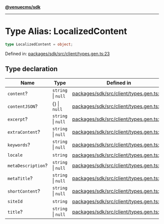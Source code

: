 [**@venuecms/sdk**](../Index.md)

***

# Type Alias: LocalizedContent

```ts
type LocalizedContent = object;
```

Defined in: [packages/sdk/src/client/types.gen.ts:23](https://github.com/venuecms/sdk/blob/9b35c3f75ba3cd0722f50bc82d98f2f4dd56e037/packages/sdk/src/client/types.gen.ts#L23)

## Type declaration

| Name | Type | Defined in |
| ------ | ------ | ------ |
| <a id="content"></a> `content`? | `string` \| `null` | [packages/sdk/src/client/types.gen.ts:27](https://github.com/venuecms/sdk/blob/9b35c3f75ba3cd0722f50bc82d98f2f4dd56e037/packages/sdk/src/client/types.gen.ts#L27) |
| <a id="contentjson"></a> `contentJSON`? | \{\} \| `null` | [packages/sdk/src/client/types.gen.ts:34](https://github.com/venuecms/sdk/blob/9b35c3f75ba3cd0722f50bc82d98f2f4dd56e037/packages/sdk/src/client/types.gen.ts#L34) |
| <a id="excerpt"></a> `excerpt`? | `string` \| `null` | [packages/sdk/src/client/types.gen.ts:30](https://github.com/venuecms/sdk/blob/9b35c3f75ba3cd0722f50bc82d98f2f4dd56e037/packages/sdk/src/client/types.gen.ts#L30) |
| <a id="extracontent"></a> `extraContent`? | `string` \| `null` | [packages/sdk/src/client/types.gen.ts:29](https://github.com/venuecms/sdk/blob/9b35c3f75ba3cd0722f50bc82d98f2f4dd56e037/packages/sdk/src/client/types.gen.ts#L29) |
| <a id="keywords"></a> `keywords`? | `string` \| `null` | [packages/sdk/src/client/types.gen.ts:33](https://github.com/venuecms/sdk/blob/9b35c3f75ba3cd0722f50bc82d98f2f4dd56e037/packages/sdk/src/client/types.gen.ts#L33) |
| <a id="locale"></a> `locale` | `string` | [packages/sdk/src/client/types.gen.ts:25](https://github.com/venuecms/sdk/blob/9b35c3f75ba3cd0722f50bc82d98f2f4dd56e037/packages/sdk/src/client/types.gen.ts#L25) |
| <a id="metadescription"></a> `metaDescription`? | `string` \| `null` | [packages/sdk/src/client/types.gen.ts:32](https://github.com/venuecms/sdk/blob/9b35c3f75ba3cd0722f50bc82d98f2f4dd56e037/packages/sdk/src/client/types.gen.ts#L32) |
| <a id="metatitle"></a> `metaTitle`? | `string` \| `null` | [packages/sdk/src/client/types.gen.ts:31](https://github.com/venuecms/sdk/blob/9b35c3f75ba3cd0722f50bc82d98f2f4dd56e037/packages/sdk/src/client/types.gen.ts#L31) |
| <a id="shortcontent"></a> `shortContent`? | `string` \| `null` | [packages/sdk/src/client/types.gen.ts:28](https://github.com/venuecms/sdk/blob/9b35c3f75ba3cd0722f50bc82d98f2f4dd56e037/packages/sdk/src/client/types.gen.ts#L28) |
| <a id="siteid"></a> `siteId` | `string` | [packages/sdk/src/client/types.gen.ts:24](https://github.com/venuecms/sdk/blob/9b35c3f75ba3cd0722f50bc82d98f2f4dd56e037/packages/sdk/src/client/types.gen.ts#L24) |
| <a id="title"></a> `title`? | `string` \| `null` | [packages/sdk/src/client/types.gen.ts:26](https://github.com/venuecms/sdk/blob/9b35c3f75ba3cd0722f50bc82d98f2f4dd56e037/packages/sdk/src/client/types.gen.ts#L26) |
